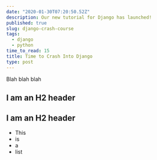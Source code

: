 ```yaml
---
date: "2020-01-30T07:20:50.52Z"
description: Our new tutorial for Django has launched! 
published: true
slug: django-crash-course
tags:
  - django
  - python
time_to_read: 15
title: Time to Crash Into Django
type: post
---
```


Blah blah blah

## I am an H2 header

<h2>I am an H2 header</h2>

- This
- is
- a
- list
